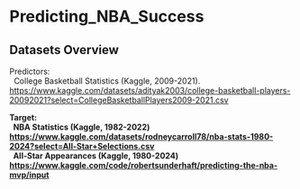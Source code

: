 # Predicting_NBA_Success

## Datasets Overview

Predictors: <br>
&nbsp; College Basketball Statistics (Kaggle, 2009-2021). https://www.kaggle.com/datasets/adityak2003/college-basketball-players-20092021?select=CollegeBasketballPlayers2009-2021.csv <b>

Target: <br>
&nbsp;    NBA Statistics (Kaggle, 1982-2022) https://www.kaggle.com/datasets/rodneycarroll78/nba-stats-1980-2024?select=All-Star+Selections.csv <br>
&nbsp;    All-Star Appearances (Kaggle, 1980-2024) https://www.kaggle.com/code/robertsunderhaft/predicting-the-nba-mvp/input <br>
